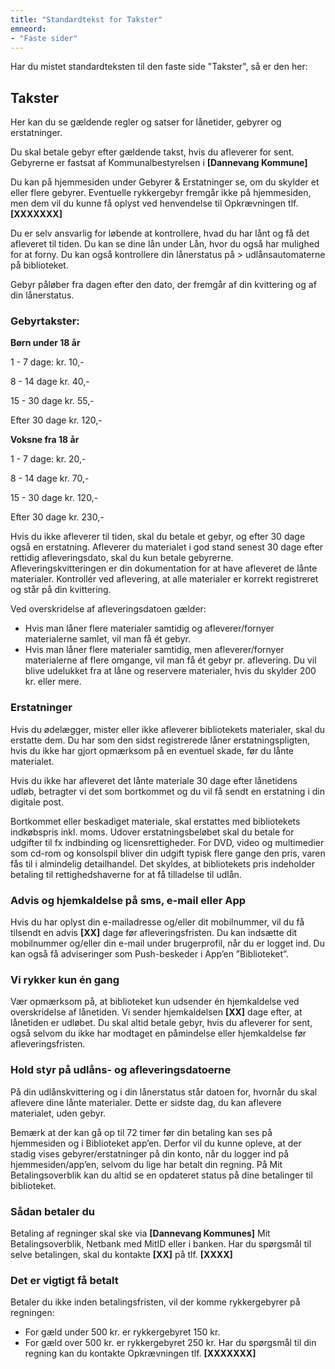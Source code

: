 ```yaml
---
title: "Standardtekst for Takster"
emneord:
- "Faste sider"
---
```

Har du mistet standardteksten til den faste side "Takster", så er den her:

## Takster
Her kan du se gældende regler og satser for lånetider, gebyrer og erstatninger.

Du skal betale gebyr efter gældende takst, hvis du afleverer for sent. Gebyrerne er fastsat af Kommunalbestyrelsen i **[Dannevang Kommune]**

Du kan på hjemmesiden under Gebyrer & Erstatninger se, om du skylder et eller flere gebyrer.
Eventuelle rykkergebyr fremgår ikke på hjemmesiden, men dem vil du kunne få oplyst ved henvendelse til Opkrævningen tlf. **[XXXXXXX]**

Du er selv ansvarlig for løbende at kontrollere, hvad du har lånt og få det afleveret til tiden. Du kan se dine lån under Lån, hvor du også har mulighed for at forny.  Du kan også kontrollere din lånerstatus på > udlånsautomaterne på biblioteket.
 
Gebyr påløber fra dagen efter den dato, der fremgår af din kvittering og af din lånerstatus.

### Gebyrtakster:
**Børn under 18 år**

1 - 7 dage: kr. 10,-

8 - 14 dage kr. 40,-

15 - 30 dage kr. 55,-

Efter 30 dage kr. 120,-

**Voksne fra 18 år**

1 - 7 dage: kr. 20,-

8 - 14 dage kr. 70,-
 
15 - 30 dage kr. 120,-

Efter 30 dage kr. 230,-


Hvis du ikke afleverer til tiden, skal du betale et gebyr, og efter 30 dage også en erstatning. Afleverer du materialet i god stand senest 30 dage efter rettidig afleveringsdato, skal du kun betale gebyrerne. Afleveringskvitteringen er din dokumentation for at have afleveret de lånte materialer. Kontrollér ved aflevering, at alle materialer er korrekt registreret og står på din kvittering.

Ved overskridelse af afleveringsdatoen gælder:
 
- Hvis man låner flere materialer samtidig og afleverer/fornyer materialerne samlet, vil man få ét gebyr.
- Hvis man låner flere materialer samtidig, men afleverer/fornyer materialerne af flere omgange, vil man få ét gebyr pr. aflevering.
Du vil blive udelukket fra at låne og reservere materialer, hvis du skylder 200 kr. eller mere.
 

### Erstatninger
Hvis du ødelægger, mister eller ikke afleverer bibliotekets materialer, skal du erstatte dem. Du har som den sidst registrerede låner erstatningspligten, hvis du ikke har gjort opmærksom på en eventuel skade, før du lånte materialet.

Hvis du ikke har afleveret det lånte materiale 30 dage efter lånetidens udløb, betragter vi det som bortkommet og du vil få sendt en erstatning i din digitale post.

Bortkommet eller beskadiget materiale, skal erstattes med bibliotekets indkøbspris inkl. moms. Udover erstatningsbeløbet skal du betale for udgifter til fx indbinding og licensrettigheder. For DVD, video og multimedier som cd-rom og konsolspil bliver din udgift typisk flere gange den pris, varen fås til i almindelig detailhandel. Det skyldes, at bibliotekets pris indeholder betaling til rettighedshaverne for at få tilladelse til udlån.

### Advis og hjemkaldelse på sms, e-mail eller App
Hvis du har oplyst din e-mailadresse og/eller dit mobilnummer, vil du få tilsendt en advis **[XX]** dage før afleveringsfristen. Du kan indsætte dit mobilnummer og/eller din e-mail under brugerprofil, når du er logget ind. Du kan også få adviseringer som Push-beskeder i App’en ”Biblioteket”.
  
### Vi rykker kun én gang
Vær opmærksom på, at biblioteket kun udsender én hjemkaldelse ved overskridelse af lånetiden. Vi sender hjemkaldelsen **[XX]** dage efter, at lånetiden er udløbet. Du skal altid betale gebyr, hvis du afleverer for sent, også selvom du ikke har modtaget en påmindelse eller hjemkaldelse før afleveringsfristen.
  
### Hold styr på udlåns- og afleveringsdatoerne
På din udlånskvittering og i din lånerstatus står datoen for, hvornår du skal aflevere dine lånte materialer. Dette er sidste dag, du kan aflevere materialet, uden gebyr.

Bemærk at der kan gå op til 72 timer før din betaling kan ses på hjemmesiden og i Biblioteket app’en. Derfor vil du kunne opleve, at der stadig vises gebyrer/erstatninger på din konto, når du logger ind på hjemmesiden/app’en, selvom du lige har betalt din regning.
På Mit Betalingsoverblik kan du altid se en opdateret status på dine betalinger til biblioteket.

### Sådan betaler du
Betaling af regninger skal ske via **[Dannevang Kommunes]** Mit Betalingsoverblik, Netbank med MitID eller i banken. Har du spørgsmål til selve betalingen, skal du kontakte **[XX]** på tlf. **[XXXX]**

### Det er vigtigt få betalt
Betaler du ikke inden betalingsfristen, vil der komme rykkergebyrer på regningen:

- For gæld under 500 kr. er rykkergebyret 150 kr.
- For gæld over 500 kr. er rykkergebyret 250 kr.
Har du spørgsmål til din regning kan du kontakte Opkrævningen tlf. **[XXXXXXX]**
